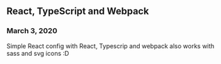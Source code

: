## React, TypeScript and Webpack
### March 3, 2020

Simple React config with React, Typescrip and webpack also works with sass and svg icons :D